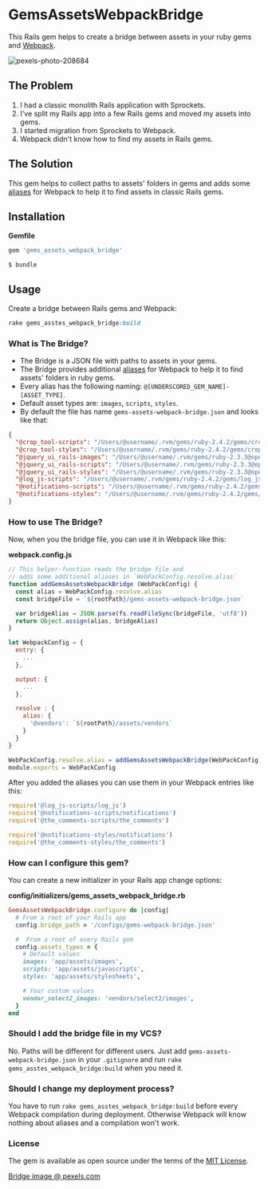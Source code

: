 # GemsAssetsWebpackBridge

This Rails gem helps to create a bridge between assets in your ruby gems and [Webpack](https://webpack.js.org/).

![pexels-photo-208684](https://user-images.githubusercontent.com/496713/36936816-18261a9c-1f1b-11e8-9c46-6b6d830fed2c.jpeg)

## The Problem

1. I had a classic monolith Rails application with Sprockets.
2. I've split my Rails app into a few Rails gems and moved my assets into gems.
3. I started migration from Sprockets to Webpack.
4. Webpack didn't know how to find my assets in Rails gems.

## The Solution

This gem helps to collect paths to assets' folders in gems and adds some [aliases](https://webpack.js.org/configuration/resolve/#resolve-alias) for Webpack to help it to find assets in classic Rails gems.

## Installation

**Gemfile**

```ruby
gem 'gems_assets_webpack_bridge'
```

```
$ bundle
```

## Usage

Create a bridge between Rails gems and Webpack:

```ruby
rake gems_asstes_webpack_bridge:build
```

### What is The Bridge?

* The Bridge is a JSON file with paths to assets in your gems.
* The Bridge provides additional [aliases](https://webpack.js.org/configuration/resolve/#resolve-alias) for Webpack to help it to find assets' folders in ruby gems.
* Every alias has the following naming: `@[UNDERSCORED_GEM_NAME]-[ASSET_TYPE]`.
* Default asset types are: `images`, `scripts`, `styles`.
* By default the file has name `gems-assets-webpack-bridge.json` and looks like that:

```json
{
  "@crop_tool-scripts": "/Users/@username/.rvm/gems/ruby-2.4.2/gems/crop_tool/app/assets/javascripts",
  "@crop_tool-styles": "/Users/@username/.rvm/gems/ruby-2.4.2/gems/crop_tool/app/assets/stylesheets",
  "@jquery_ui_rails-images": "/Users/@username/.rvm/gems/ruby-2.3.3@open-cook.ru/gems/jquery-ui-rails-5.0.0/app/assets/images",
  "@jquery_ui_rails-scripts": "/Users/@username/.rvm/gems/ruby-2.3.3@open-cook.ru/gems/jquery-ui-rails-5.0.0/app/assets/javascripts",
  "@jquery_ui_rails-styles": "/Users/@username/.rvm/gems/ruby-2.3.3@open-cook.ru/gems/jquery-ui-rails-5.0.0/app/assets/stylesheets",
  "@log_js-scripts": "/Users/@username/.rvm/gems/ruby-2.4.2/gems/log_js/app/assets/javascripts",
  "@notifications-scripts": "/Users/@username/.rvm/gems/ruby-2.4.2/gems/notifications/app/assets/javascripts",
  "@notifications-styles": "/Users/@username/.rvm/gems/ruby-2.4.2/gems/notifications/app/assets/stylesheets",
}
```

### How to use The Bridge?

Now, when you the bridge file, you can use it in Webpack like this:

**webpack.config.js**

```javascript
// This helper-function reads the bridge file and
// adds some additional aliases in `WebPackConfig.resolve.alias`
function addGemsAssetsWebpackBridge (WebPackConfig) {
  const alias = WebPackConfig.resolve.alias
  const bridgeFile = `${rootPath}/gems-assets-webpack-bridge.json`

  var bridgeAlias = JSON.parse(fs.readFileSync(bridgeFile, 'utf8'))
  return Object.assign(alias, bridgeAlias)
}

let WebpackConfig = {
  entry: {
    ...
  },

  output: {
    ...
  },

  resolve : {
    alias: {
      '@vendors': `${rootPath}/assets/vendors`
    }
  }
}

WebPackConfig.resolve.alias = addGemsAssetsWebpackBridge(WebPackConfig)
module.exports = WebPackConfig
```

After you added the aliases you can use them in your Webpack entries like this:

```javascript
require('@log_js-scripts/log_js')
require('@notifications-scripts/notifications')
require('@the_comments-scripts/the_comments')

require('@notifications-styles/notifications')
require('@the_comments-styles/the_comments')
```

### How can I configure this gem?

You can create a new initializer in your Rails app change options:

**config/initializers/gems_assets_webpack_bridge.rb**

```ruby
GemsAssetsWebpackBridge.configure do |config|
  # From a root of your Rails app
  config.bridge_path = '/configs/gems-webpack-bridge.json'

  #  From a root of every Rails gem
  config.assets_types = {
    # Default values
    images: 'app/assets/images',
    scripts: 'app/assets/javascripts',
    styles: 'app/assets/stylesheets',

    # Your custom values
    vendor_select2_images: 'vendors/select2/images',
  }
end
```

### Should I add the bridge file in my VCS?

No. Paths will be different for different users. Just add `gems-assets-webpack-bridge.json` in your `.gitignore` and run `rake gems_asstes_webpack_bridge:build` when you need it.

### Should I change my deployment process?

You have to run `rake gems_asstes_webpack_bridge:build` before every Webpack compilation during deployment. Otherwise Webpack will know nothing about aliases and a compilation won't work.

### License

The gem is available as open source under the terms of the [MIT License](https://opensource.org/licenses/MIT).

[Bridge image @ pexels.com](https://www.pexels.com/photo/architecture-autumn-blue-blue-sky-208684/)
